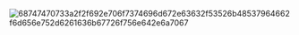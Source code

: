 ![68747470733a2f2f692e706f7374696d672e63632f53526b48537964662f6d656e752d6261636b67726f756e642e6a7067](https://user-images.githubusercontent.com/62123515/226192236-9ebe1ff8-678f-4f00-bb87-5d07c021ae1a.jpg)

